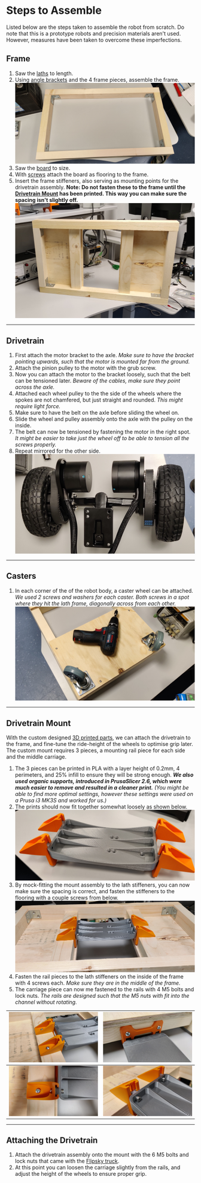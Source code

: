 # Steps to Assemble
Listed below are the steps taken to assemble the robot from scratch. Do note that this is a prototype robots and precision materials aren't used. However, measures have been taken to overcome these imperfections.

<!-- TODO: finalise links by including section anchor for all components -->

## Frame
1. Saw the [laths](../components/components.md) to length.
2. Using [angle brackets](../components/components.md) and the 4 frame pieces, assemble the frame.
![Outer frame assembly completed](../../img/build/frame1.1.jpg)
1. Saw the [board](../components/components.md) to size.
2. With [screws](../components/components.md) attach the board as flooring to the frame.
3. Insert the frame stiffeners, also serving as mounting points for the drivetrain assembly. **Note: Do not fasten these to the frame until the [Drivetrain Mount](#drivetrain-mount) has been printed. This way you can make sure the spacing isn't slightly off.**
![Flooring attached](../../img/build/frame2.jpg)

---
## Drivetrain
1. First attach the motor bracket to the axle. *Make sure to have the bracket pointing upwards, such that the motor is mounted far from the ground.*
2. Attach the pinion pulley to the motor with the grub screw.
3. Now you can attach the motor to the bracket loosely, such that the belt can be tensioned later. *Beware of the cables, make sure they point across the axle.*
4. Attached each wheel pulley to the the side of the wheels where the spokes are not chamfered, but just straight and rounded. *This might require light force.*
5. Make sure to have the belt on the axle before sliding the wheel on.
6. Slide the wheel and pulley assembly onto the axle with the pulley on the inside.
7. The belt can now be tensioned by fastening the motor in the right spot. *It might be easier to take just the wheel off to be able to tension all the screws properly.*
8. Repeat mirrored for the other side.
![Drivetrain assembly completed](../../img/build/drivetrain1.jpg)

---
## Casters
1. In each corner of the of the robot body, a caster wheel can be attached. *We used 2 screws and washers for each caster. Both screws in a spot where they hit the lath frame, diagonally across from each other.*
![Casters attached](../../img/build/casters1.jpg)

---
## Drivetrain Mount
With the custom designed [3D printed parts](), we can attach the drivetrain to the frame, and fine-tune the ride-height of the wheels to optimise grip later. The custom mount requires 3 pieces, a mounting rail piece for each side and the middle carriage.

1. The 3 pieces can be printed in PLA with a layer height of 0.2mm, 4 perimeters, and 25% infill to ensure they will be strong enough. ***We also used organic supports, introduced in PrusaSlicer 2.6, which were much easier to remove and resulted in a cleaner print.** (You might be able to find more optimal settings, however these settings were used on a Prusa i3 MK3S and worked for us.)*
2. The prints should now fit together somewhat loosely as shown below.
![3D printed parts](../../img/build/3d-print1.jpg)
3. By mock-fitting the mount assembly to the lath stiffeners, you can now make sure the spacing is correct, and fasten the stiffeners to the flooring with a couple screws from below.
![Mock-fitting of the mount](../../img/build/3d-print2.jpg)
4. Fasten the rail pieces to the lath stiffeners on the inside of the frame with 4 screws each. *Make sure they are in the middle of the frame.*
5. The carriage piece can now me fastened to the rails with 4 M5 bolts and lock nuts. *The rails are designed such that the M5 nuts with fit into the channel without rotating.*

| ![](../../img/build/3d-print1.1.jpg) | ![](../../img/build/3d-print1.4.jpg) |
| :----------------------------------: | :----------------------------------: |
| ![](../../img/build/3d-print1.2.jpg) | ![](../../img/build/3d-print1.3.jpg) |

---
## Attaching the Drivetrain
1. Attach the drivetrain assembly onto the mount with the 6 M5 bolts and lock nuts that came with the [Flipsky truck](../components/components.md).
2. At this point you can loosen the carriage slightly from the rails, and adjust the height of the wheels to ensure proper grip.

<!-- TODO: Add picture of assembly at this point -->